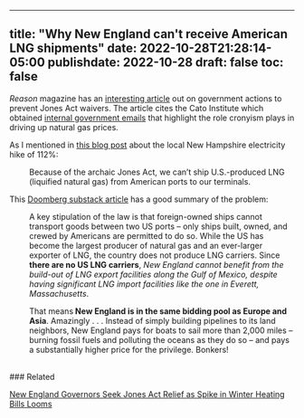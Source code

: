 
---
title: "Why New England can't receive American LNG shipments"
date: 2022-10-28T21:28:14-05:00
publishdate: 2022-10-28
draft: false
toc: false
---

<em>Reason</em> magazine has an <a href="https://reason.com/2022/10/26/to-protect-privileged-shippers-from-competition-the-government-fought-jones-act-waivers/" target="blank">interesting article</a> out on government actions to prevent Jones Act waivers. The article cites the Cato Institute which obtained <a href="https://www.cato.org/blog/foia-files-marads-efforts-stop-jones-act-waiver-lng" target="blank">internal government emails</a> that highlight the role cronyism plays in driving up natural gas prices.
  
As I mentioned in <a href="https://sherrieg.com/electricity-inflation-new-england/" target="blank">this blog post</a> about the local New Hampshire electricity hike of 112%:

<div style="padding-left: 2.5em;"><p>Because of the archaic Jones Act, we can’t ship U.S.-produced LNG (liquified natural gas) from American ports to our terminals.</p></div> 

This <a href="https://doomberg.substack.com/p/new-england-is-an-energy-crisis-waiting" target="blank">Doomberg substack article</a> has a good summary of the problem: 

<div style="padding-left: 2.5em;"><p>A key stipulation of the law is that foreign-owned ships cannot transport goods between two US ports – only ships built, owned, and crewed by Americans are permitted to do so. While the US has become the largest producer of natural gas and an ever-larger exporter of LNG, the country does not produce LNG carriers. Since <strong>there are no US LNG carriers</strong>, <em>New England cannot benefit from the build-out of LNG export facilities along the Gulf of Mexico, despite having significant LNG import facilities like the one in Everett, Massachusetts</em>.</p></div> 

<div style="padding-left: 2.5em;"><p>That means<strong> New England is in the same bidding pool as Europe and Asia</strong>. Amazingly . . . Instead of simply building pipelines to its land neighbors, New England pays for boats to sail more than 2,000 miles – burning fossil fuels and polluting the oceans as they do so – and pays a substantially higher price for the privilege. Bonkers!</p></div> 
<br/>
### Related

<a href="https://www.cato.org/blog/new-england-governors-seek-jones-act-relief-spike-winter-heating-bills-looms" target="blank">New England Governors Seek Jones Act Relief as Spike in Winter Heating Bills Looms</a>
  
